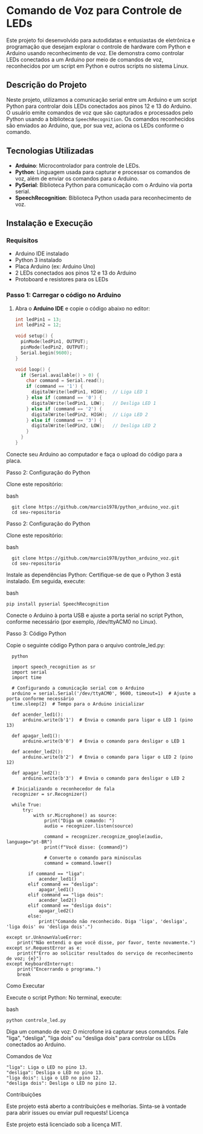 # Comando de Voz para Controle de LEDs

Este projeto foi desenvolvido para autodidatas e entusiastas de eletrônica e programação que desejam explorar o controle de hardware com Python e Arduino usando reconhecimento de voz. Ele demonstra como controlar LEDs conectados a um Arduino por meio de comandos de voz, reconhecidos por um script em Python e outros scripts no sistema Linux. 

## Descrição do Projeto

Neste projeto, utilizamos a comunicação serial entre um Arduino e um script Python para controlar dois LEDs conectados aos pinos 12 e 13 do Arduino. O usuário emite comandos de voz que são capturados e processados pelo Python usando a biblioteca `SpeechRecognition`. Os comandos reconhecidos são enviados ao Arduino, que, por sua vez, aciona os LEDs conforme o comando.

## Tecnologias Utilizadas

- **Arduino**: Microcontrolador para controle de LEDs.
- **Python**: Linguagem usada para capturar e processar os comandos de voz, além de enviar os comandos para o Arduino.
- **PySerial**: Biblioteca Python para comunicação com o Arduino via porta serial.
- **SpeechRecognition**: Biblioteca Python usada para reconhecimento de voz.

## Instalação e Execução

### Requisitos

- Arduino IDE instalado
- Python 3 instalado
- Placa Arduino (ex: Arduino Uno)
- 2 LEDs conectados aos pinos 12 e 13 do Arduino
- Protoboard e resistores para os LEDs

### Passo 1: Carregar o código no Arduino

1. Abra o **Arduino IDE** e copie o código abaixo no editor:
   ```cpp
   int ledPin1 = 13;
   int ledPin2 = 12;

   void setup() {
     pinMode(ledPin1, OUTPUT);
     pinMode(ledPin2, OUTPUT);
     Serial.begin(9600);
   }

   void loop() {
     if (Serial.available() > 0) {
       char command = Serial.read();
       if (command == '1') {
         digitalWrite(ledPin1, HIGH);  // Liga LED 1
       } else if (command == '0') {
         digitalWrite(ledPin1, LOW);   // Desliga LED 1
       } else if (command == '2') {
         digitalWrite(ledPin2, HIGH);  // Liga LED 2
       } else if (command == '3') {
         digitalWrite(ledPin2, LOW);   // Desliga LED 2
       }
     }
   }

Conecte seu Arduino ao computador e faça o upload do código para a placa.

Passo 2: Configuração do Python

Clone este repositório:

bash
      
      git clone https://github.com/marcio1978/python_arduino_voz.git
      cd seu-repositorio


Passo 2: Configuração do Python

Clone este repositório:

bash
      
      git clone https://github.com/marcio1978/python_arduino_voz.git
      cd seu-repositorio

Instale as dependências Python: Certifique-se de que o Python 3 está instalado. Em seguida, execute:

bash

    pip install pyserial SpeechRecognition

Conecte o Arduino à porta USB e ajuste a porta serial no script Python, conforme necessário (por exemplo, /dev/ttyACM0 no Linux).

Passo 3: Código Python

Copie o seguinte código Python para o arquivo controle_led.py:

      python

      import speech_recognition as sr
      import serial
      import time

      # Configurando a comunicação serial com o Arduino
      arduino = serial.Serial('/dev/ttyACM0', 9600, timeout=1)  # Ajuste a porta conforme necessário
      time.sleep(2)  # Tempo para o Arduino inicializar

      def acender_led1():
          arduino.write(b'1')  # Envia o comando para ligar o LED 1 (pino 13)

      def apagar_led1():
          arduino.write(b'0')  # Envia o comando para desligar o LED 1

      def acender_led2():
          arduino.write(b'2')  # Envia o comando para ligar o LED 2 (pino 12)

      def apagar_led2():
          arduino.write(b'3')  # Envia o comando para desligar o LED 2

      # Inicializando o reconhecedor de fala
      recognizer = sr.Recognizer()

      while True:
          try:
              with sr.Microphone() as source:
                  print("Diga um comando: ")
                  audio = recognizer.listen(source)

                  command = recognizer.recognize_google(audio, language="pt-BR")
                  print(f"Você disse: {command}")

                  # Converte o comando para minúsculas
                  command = command.lower()

            if command == "liga":
                acender_led1()
            elif command == "desliga":
                apagar_led1()
            elif command == "liga dois":
                acender_led2()
            elif command == "desliga dois":
                apagar_led2()
            else:
                print("Comando não reconhecido. Diga 'liga', 'desliga', 'liga dois' ou 'desliga dois'.")

    except sr.UnknownValueError:
        print("Não entendi o que você disse, por favor, tente novamente.")
    except sr.RequestError as e:
        print(f"Erro ao solicitar resultados do serviço de reconhecimento de voz; {e}")
    except KeyboardInterrupt:
        print("Encerrando o programa.")
        break

Como Executar

   Execute o script Python: No terminal, execute:

   bash

    python controle_led.py

   Diga um comando de voz: O microfone irá capturar seus comandos. Fale "liga", "desliga", "liga dois" ou "desliga dois" para controlar os LEDs conectados ao Arduino.

Comandos de Voz

    "liga": Liga o LED no pino 13.
    "desliga": Desliga o LED no pino 13.
    "liga dois": Liga o LED no pino 12.
    "desliga dois": Desliga o LED no pino 12.

Contribuições

Este projeto está aberto a contribuições e melhorias. Sinta-se à vontade para abrir issues ou enviar pull requests!
Licença

Este projeto está licenciado sob a licença MIT.
